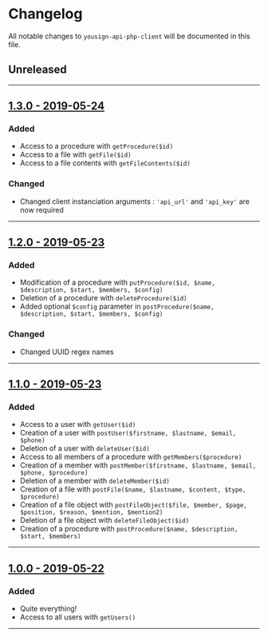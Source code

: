 # Changelog

All notable changes to `yousign-api-php-client` will be documented in this file.

## Unreleased

---

## [1.3.0 - 2019-05-24](https://github.com/timothecrespy/yousign-api-php-client/v1.3.0)

### Added
- Access to a procedure with `getProcedure($id)`
- Access to a file with `getFile($id)`
- Access to a file contents with `getFileContents($id)`

### Changed
- Changed client instanciation arguments : `'api_url'` and `'api_key'` are now required

---

## [1.2.0 - 2019-05-23](https://github.com/timothecrespy/yousign-api-php-client/v1.2.0)

### Added
- Modification of a procedure with `putProcedure($id, $name, $description, $start, $members, $config)`
- Deletion of a procedure with `deleteProcedure($id)`
- Added optional `$config` parameter in `postProcedure($name, $description, $start, $members, $config)`

### Changed
- Changed UUID regex names

---

## [1.1.0 - 2019-05-23](https://github.com/timothecrespy/yousign-api-php-client/v1.1.0)

### Added
- Access to a user with `getUser($id)`
- Creation of a user with `postUser($firstname, $lastname, $email, $phone)`
- Deletion of a user with `deleteUser($id)`
- Access to all members of a procedure with `getMembers($procedure)`
- Creation of a member with `postMember($firstname, $lastname, $email, $phone, $procedure)`
- Deletion of a member with `deleteMember($id)`
- Creation of a file with `postFile($name, $lastname, $content, $type, $procedure)`
- Creation of a file object with `postFileObject($file, $member, $page, $position, $reason, $mention, $mention2)`
- Deletion of a file object with `deleteFileObject($id)`
- Creation of a procedure with `postProcedure($name, $description, $start, $members)`

---

## [1.0.0 - 2019-05-22](https://github.com/timothecrespy/yousign-api-php-client/v1.0.0)

### Added
- Quite everything!
- Access to all users with `getUsers()`

---
